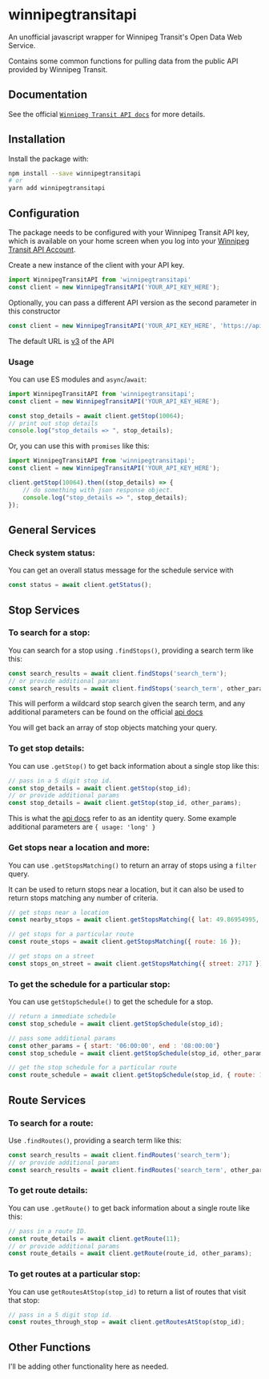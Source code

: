 # winnipegtransitapi

An unofficial javascript wrapper for Winnipeg Transit's Open Data Web Service.

Contains some common functions for pulling data from the public API provided by Winnipeg Transit.

## Documentation

See the official [`Winnipeg Transit API docs`](https://api.winnipegtransit.com/) for more details.

## Installation

Install the package with:

```sh
npm install --save winnipegtransitapi
# or
yarn add winnipegtransitapi
```

## Configuration

The package needs to be configured with your Winnipeg Transit API key, which is
available on your home screen when you log into your [Winnipeg Transit API Account](https://api.winnipegtransit.com/). 

Create a new instance of the client with your API key. 

```js
import WinnipegTransitAPI from 'winnipegtransitapi'
const client = new WinnipegTransitAPI('YOUR_API_KEY_HERE');
```

Optionally, you can pass a different API version as the second parameter in this constructor

```js
const client = new WinnipegTransitAPI('YOUR_API_KEY_HERE', 'https://api.winnipegtransit.com/v2')
```

The default URL is [v3]('https://api.winnipegtransit.com/v3') of the API

### Usage

You can use ES modules and `async`/`await`:

```js
import WinnipegTransitAPI from 'winnipegtransitapi';
const client = new WinnipegTransitAPI('YOUR_API_KEY_HERE');

const stop_details = await client.getStop(10064);
// print out stop details
console.log("stop_details => ", stop_details);
```


Or, you can use this with `promises` like this:

```js
import WinnipegTransitAPI from 'winnipegtransitapi';
const client = new WinnipegTransitAPI('YOUR_API_KEY_HERE');

client.getStop(10064).then((stop_details) => {
    // do something with json response object.
    console.log("stop_details => ", stop_details);
});
```
## General Services

### Check system status: 

You can get an overall status message for the schedule service with

```js
const status = await client.getStatus();
```

## Stop Services

### To search for a stop:

You can search for a stop using `.findStops()`, providing a search term like this:

```js
const search_results = await client.findStops('search_term');
// or provide additional params  
const search_results = await client.findStops('search_term', other_params);
```

This will perform a wildcard stop search given the search term, and any additional parameters can
be found on the official [api docs](https://api.winnipegtransit.com/home/api/v3/services/stops)

You will get back an array of stop objects matching your query.

### To get stop details: 

You can use `.getStop()` to get back information about a single stop like this:

```js
// pass in a 5 digit stop id.
const stop_details = await client.getStop(stop_id);
// or provide additional params  
const stop_details = await client.getStop(stop_id, other_params);
```

This is what the [api docs](https://api.winnipegtransit.com/home/api/v3/services/stops) refer to as an
identity query. Some example additional parameters are `{ usage: 'long' }`

### Get stops near a location and more:

You can use `.getStopsMatching()` to return an array of stops using a `filter` query. 

It can be used to return stops near a location, but it can also be used to return stops matching any number of criteria. 

```js
// get stops near a location 
const nearby_stops = await client.getStopsMatching({ lat: 49.86954995, lon: -97.13714044, distance: 250 });

// get stops for a particular route 
const route_stops = await client.getStopsMatching({ route: 16 });

// get stops on a street
const stops_on_street = await client.getStopsMatching({ street: 2717 });
```

### To get the schedule for a particular stop:

You can use `getStopSchedule()` to get the schedule for a stop. 

```js
// return a immediate schedule 
const stop_schedule = await client.getStopSchedule(stop_id);

// pass some additional params 
const other_params = { start: '06:00:00', end : '08:00:00'}
const stop_schedule = await client.getStopSchedule(stop_id, other_params);

// get the stop schedule for a particular route
const route_schedule = await client.getStopSchedule(stop_id, { route: 16 });
```

## Route Services

### To search for a route:

Use `.findRoutes()`, providing a search term like this:

```js
const search_results = await client.findRoutes('search_term');
// or provide additional params  
const search_results = await client.findRoutes('search_term', other_params);
```


### To get route details:

You can use `.getRoute()` to get back information about a single route like this:

```js
// pass in a route ID.
const route_details = await client.getRoute(11);
// or provide additional params  
const route_details = await client.getRoute(route_id, other_params);
```

### To get routes at a particular stop:

You can use `getRoutesAtStop(stop_id)` to return a list of routes that visit that stop:

```js
// pass in a 5 digit stop id.
const routes_through_stop = await client.getRoutesAtStop(stop_id);
```

## Other Functions 

I'll be adding other functionality here as needed.
